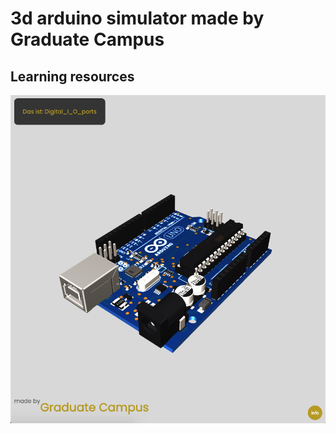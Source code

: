 # 3d arduino simulator made by Graduate Campus
## Learning resources 
![alt text](https://raw.githubusercontent.com/Graduate-Campus/Adu3D/master/server/Bildschirmfoto%202020-09-08%20um%2015.03.31.png)
